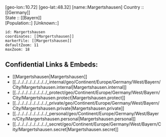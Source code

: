 ﻿---
location: [48.32,10.72] 
mapzoom: [7,12] 
mapmarker: city 
type: City
tags:
- geo/City


SpocWebEntityId: 32277
isDeleted: false
confidential: public

---
[geo-lon::10.72] 
[geo-lat::48.32] 
[name::Margertshausen] 
Country :: [[Germany]]  
State :: [[Bayern]]  
[Population::] 
[Unknown::] 


```leaflet
id: Margertshausen
coordinates: [[Margertshausen]] 
markerFile: [[Margertshausen]] 
defaultZoom: 11 
maxZoom: 18
```


## Confidential Links & Embeds: 
- [[Margertshausen|Margertshausen]]  
- [[../../../../../../../../_internal/geo/Continent/Europe/Germany/West/Bayern/City/Margertshausen.internal|Margertshausen.internal]] 
- [[../../../../../../../../_protect/geo/Continent/Europe/Germany/West/Bayern/City/Margertshausen.protect|Margertshausen.protect]] 
- [[../../../../../../../../_private/geo/Continent/Europe/Germany/West/Bayern/City/Margertshausen.private|Margertshausen.private]] 
- [[../../../../../../../../_personal/geo/Continent/Europe/Germany/West/Bayern/City/Margertshausen.personal|Margertshausen.personal]] 
- [[../../../../../../../../_secret/geo/Continent/Europe/Germany/West/Bayern/City/Margertshausen.secret|Margertshausen.secret]] 
